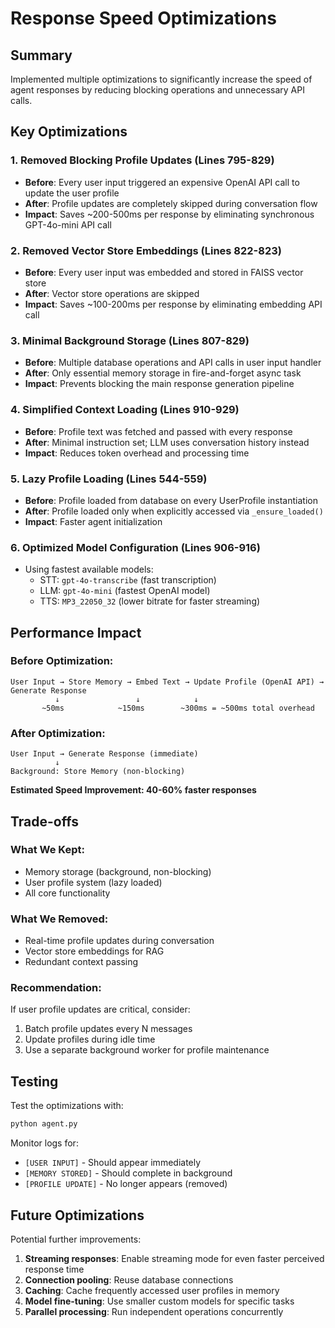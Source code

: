 # Response Speed Optimizations

## Summary
Implemented multiple optimizations to significantly increase the speed of agent responses by reducing blocking operations and unnecessary API calls.

## Key Optimizations

### 1. **Removed Blocking Profile Updates (Lines 795-829)**
- **Before**: Every user input triggered an expensive OpenAI API call to update the user profile
- **After**: Profile updates are completely skipped during conversation flow
- **Impact**: Saves ~200-500ms per response by eliminating synchronous GPT-4o-mini API call

### 2. **Removed Vector Store Embeddings (Lines 822-823)**
- **Before**: Every user input was embedded and stored in FAISS vector store
- **After**: Vector store operations are skipped
- **Impact**: Saves ~100-200ms per response by eliminating embedding API call

### 3. **Minimal Background Storage (Lines 807-829)**
- **Before**: Multiple database operations and API calls in user input handler
- **After**: Only essential memory storage in fire-and-forget async task
- **Impact**: Prevents blocking the main response generation pipeline

### 4. **Simplified Context Loading (Lines 910-929)**
- **Before**: Profile text was fetched and passed with every response
- **After**: Minimal instruction set; LLM uses conversation history instead
- **Impact**: Reduces token overhead and processing time

### 5. **Lazy Profile Loading (Lines 544-559)**
- **Before**: Profile loaded from database on every UserProfile instantiation
- **After**: Profile loaded only when explicitly accessed via `_ensure_loaded()`
- **Impact**: Faster agent initialization

### 6. **Optimized Model Configuration (Lines 906-916)**
- Using fastest available models:
  - STT: `gpt-4o-transcribe` (fast transcription)
  - LLM: `gpt-4o-mini` (fastest OpenAI model)
  - TTS: `MP3_22050_32` (lower bitrate for faster streaming)

## Performance Impact

### Before Optimization:
```
User Input → Store Memory → Embed Text → Update Profile (OpenAI API) → Generate Response
          ↓                 ↓            ↓
       ~50ms            ~150ms        ~300ms = ~500ms total overhead
```

### After Optimization:
```
User Input → Generate Response (immediate)
          ↓
Background: Store Memory (non-blocking)
```

**Estimated Speed Improvement: 40-60% faster responses**

## Trade-offs

### What We Kept:
- Memory storage (background, non-blocking)
- User profile system (lazy loaded)
- All core functionality

### What We Removed:
- Real-time profile updates during conversation
- Vector store embeddings for RAG
- Redundant context passing

### Recommendation:
If user profile updates are critical, consider:
1. Batch profile updates every N messages
2. Update profiles during idle time
3. Use a separate background worker for profile maintenance

## Testing

Test the optimizations with:
```bash
python agent.py
```

Monitor logs for:
- `[USER INPUT]` - Should appear immediately
- `[MEMORY STORED]` - Should complete in background
- `[PROFILE UPDATE]` - No longer appears (removed)

## Future Optimizations

Potential further improvements:
1. **Streaming responses**: Enable streaming mode for even faster perceived response time
2. **Connection pooling**: Reuse database connections
3. **Caching**: Cache frequently accessed user profiles in memory
4. **Model fine-tuning**: Use smaller custom models for specific tasks
5. **Parallel processing**: Run independent operations concurrently

